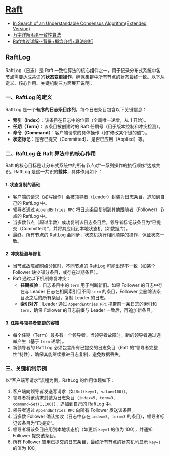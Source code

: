 # [Raft](https://zh.wikipedia.org/wiki/Raft)

* [In Search of an Understandable Consensus Algorithm(Extended Version)](https://raft.github.io/raft.pdf)
* [万字详解Raft一致性算法](https://zhuanlan.zhihu.com/p/522435604)
* [Raft协议详解--背景+概念介绍+算法剖析](https://blog.csdn.net/tiancaidddddd/article/details/135995057)

## RaftLog

RaftLog（日志）是 Raft 一致性算法的核心组件之一，用于记录分布式系统中各节点需要达成共识的**状态变更操作**，确保集群中所有节点的状态最终一致。以下从定义、核心作用、关键机制三方面展开说明：

### **一、RaftLog 的定义**

RaftLog 是一个**有序的日志条目序列**，每个日志条目包含以下关键信息：

- **索引（Index）**：该条目在日志中的位置（全局唯一递增，从 1 开始）。
- **任期（Term）**：该条目被创建时的 Raft 任期号（用于版本控制和冲突检测）。
- **命令（Command）**：客户端请求的具体操作（如“修改某个键的值”）。
- **状态标记**：是否已提交（Committed）、是否已应用（Applied）等。

### **二、RaftLog 在 Raft 算法中的核心作用**

Raft 的核心目标是让分布式系统中的所有节点对“一系列操作的执行顺序”达成共识。RaftLog 是这一共识的**载体**，具体作用如下：

#### 1. **状态复制的基础**

- 客户端的请求（如写操作）会被领导者（Leader）封装为日志条目，追加到自己的 RaftLog 中。
- 领导者通过 `AppendEntries RPC` 将日志条目复制到其他跟随者（Follower）节点的 RaftLog 中。
- 当多数节点（超过半数）成功复制该日志条目后，领导者标记该条目为“已提交（Committed）”，并将其应用到本地状态机（如数据库）。
- 最终，所有节点的 RaftLog 会同步，状态机执行相同顺序的操作，保证状态一致。

#### 2. **冲突检测与修复**

- 当节点故障或网络分区时，不同节点的 RaftLog 可能出现不一致（如某个 Follower 缺少部分条目，或存在过期条目）。
- Raft 通过以下机制修复冲突：
  - **任期校验**：日志条目中的 `term` 用于判断新旧。如果 Follower 的日志中存在与 Leader 日志在相同索引但不同 `term` 的条目，Follower 会删除该条目及之后的所有条目，复制 Leader 的日志。
  - **索引对齐**：Leader 通过 `AppendEntries RPC` 携带前一条日志的索引和 `term`，确保 Follower 的日志前缀与 Leader 一致后，再追加新条目。

#### 3. **任期与领导者变更的容错**

- 每个任期（Term）最多有一个领导者。当领导者故障时，新的领导者通过选举产生（基于 `term` 递增）。
- 新领导者的 RaftLog 必须包含所有已提交的日志条目（Raft 的“领导者完整性”特性），确保其能继续推进日志复制，避免数据丢失。


### **三、关键机制示例**

以“客户端写请求”流程为例，RaftLog 的作用体现如下：

1. 客户端向领导者发送写请求（如 `Set(key=1, value=100)`）。
2. 领导者将该请求封装为日志条目（`index=5, term=3, command=Set(1,100)`），追加到自己的 RaftLog 中。
3. 领导者通过 `AppendEntries RPC` 向所有 Follower 发送该条目。
4. 当多数 Follower 确认接收（日志中存在 `index=5, term=3` 的条目），领导者标记该条目为“已提交”。
5. 领导者将该条目应用到本地状态机（如更新 `key=1` 的值为 100），并通知 Follower 提交该条目。
6. 所有 Follower 应用已提交的日志条目，最终所有节点的状态机均显示 `key=1` 的值为 100。
